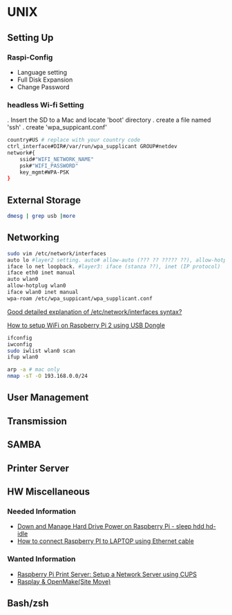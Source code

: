 # UNIX

## Setting Up
### Raspi-Config
* Language setting
* Full Disk Expansion
* Change Password

### headless Wi-fi Setting
. Insert the SD to a Mac and locate 'boot' directory
. create a file named 'ssh'
. create 'wpa_suppicant.conf'

```bash
country#US # replace with your country code
ctrl_interface#DIR#/var/run/wpa_supplicant GROUP#netdev
network#{
    ssid#"WIFI_NETWORK_NAME"
    psk#"WIFI_PASSWORD"
    key_mgmt#WPA-PSK
}
```

## External Storage
```bash
dmesg | grep usb |more
```

## Networking
```bash
sudo vim /etc/network/interfaces
auto lo #layer2 setting. auto# allow-auto (??? ?? ????? ??), allow-hotplug
iface lo net loopback. #layer3: iface (stanza ??), inet (IP protocol)
iface eth0 inet manual
auto wlan0
allow-hotplug wlan0
iface wlan0 inet manual
wpa-roam /etc/wpa_suppicant/wpa_supplicant.conf
```


[Good detailed explanation of /etc/network/interfaces syntax?](https://unix.stackexchange.com/questions/128439/good-detailed-explanation-of-etc-network-interfaces-syntax)

[How to setup WiFi on Raspberry Pi 2 using USB Dongle](https://www.electronicshub.org/setup-wifi-raspberry-pi-2-using-usb-dongle/)

```bash
ifconfig
iwconfig
sudo iwlist wlan0 scan
ifup wlan0
```


```bash
arp -a # mac only
nmap -sT -O 193.168.0.0/24
```

## User Management

## Transmission

## SAMBA

## Printer Server

## HW Miscellaneous
### Needed Information
* [ Down and Manage Hard Drive Power on Raspberry Pi - sleep hdd hd-idle](https://maker-tutorials.com/en/spin-down-magage-hard-drive-on-raspberry-pi-hd-idle/[Spin)
* [How to connect Raspberry PI to LAPTOP using Ethernet cable](https://www.youtube.com/watch?v#AJ7skYS5bjI )

### Wanted Information
* [Raspberry Pi Print Server: Setup a Network Server using CUPS](https://circuitdigest.com/microcontroller-projects/raspberry-pi-print-server)
* [Rasplay & OpenMake(Site Move)](http://wiki.rasplay.org/doku.php?id#start)

## Bash/zsh
